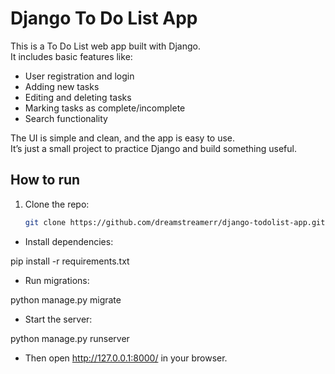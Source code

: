 # Django To Do List App

This is a To Do List web app built with Django.  
It includes basic features like:

- User registration and login
- Adding new tasks
- Editing and deleting tasks
- Marking tasks as complete/incomplete
- Search functionality

The UI is simple and clean, and the app is easy to use.  
It’s just a small project to practice Django and build something useful.  

## How to run

1. Clone the repo:
   ```bash
   git clone https://github.com/dreamstreamerr/django-todolist-app.git

- Install dependencies:

pip install -r requirements.txt

- Run migrations:

python manage.py migrate

- Start the server:

python manage.py runserver

- Then open http://127.0.0.1:8000/ in your browser.
